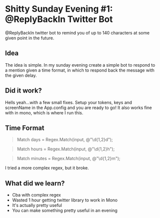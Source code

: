 Shitty Sunday Evening #1: @ReplyBackIn Twitter Bot
===================================

@ReplyBackIn twitter bot to remind you of up to 140 characters at some given point in the future.

Idea
----------------

The idea is simple. In my sunday evening create a simple bot to respond to a mention given a time format, in which to respond back the message with the given delay.

Did it work?
----------------

Hells yeah...with a few small fixes. Setup your tokens, keys and screenName in the App.config and you are ready to go!
It also works fine with in mono, which is where I run this.

Time Format
----------------

> Match days = Regex.Match(input, @"\d{1,2}d");

> Match hours = Regex.Match(input, @"\d{1,2}h");

> Match minutes = Regex.Match(input, @"\d{1,2}m");

I tried a more complex regex, but it broke.

What did we learn?
----------------

* Cba with complex regex
* Wasted 1 hour getting twitter library to work in Mono
* It's actually pretty useful
* You can make something pretty useful in an evening
